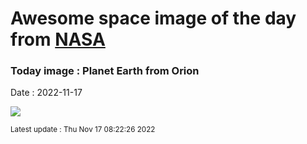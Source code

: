 
# Awesome space image of the day from [NASA](https://api.nasa.gov/)

### Today image : Planet Earth from Orion
Date : 2022-11-17

![](https://apod.nasa.gov/apod/image/2211/EarthArtemis1_1067.jpg)

<small>Latest update : Thu Nov 17 08:22:26 2022</small>
        